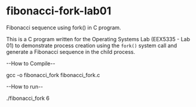# fibonacci-fork-lab01
Fibonacci sequence using fork() in C program.

This is a C program written for the Operating Systems Lab (EEX5335 - Lab 01) to demonstrate process creation using the `fork()` system call and generate a Fibonacci sequence in the child process.

--How to Compile--

gcc -o fibonacci_fork fibonacci_fork.c

--How to run--

./fibonacci_fork 6
